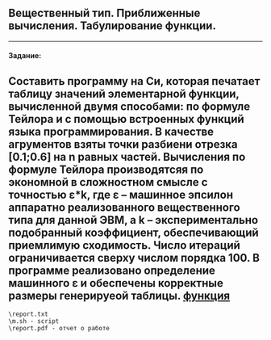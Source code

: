 ## Вещественный тип. Приближенные вычисления. Табулирование функции.
-----
####  Задание: 
Составить программу на Си, которая печатает таблицу значений элементарной функции, вычисленной двумя способами: по формуле Тейлора и с помощью встроенных функций языка программирования. В качестве агрументов взяты точки разбиени отрезка [0.1;0.6] на n равных частей. Вычисления по формуле Тейлора производятсяя по экономной в сложностном смысле с точностью ε\*k, где ε – машинное эпсилон аппаратно реализованного вещественного типа для данной ЭВМ, а k – экспериментально подобранный коэффициент, обеспечивающий приемлимую сходимость. Число итераций ограничивается сверху  числом порядка 100. В программе реализовано определение машинного ε и обеспечены корректные размеры генерируеой таблицы.
[функция](https://github.com/ArtDu/mai_study_first_course/tree/master/kp/kp_3/function.png)
----
    \report.txt
    \m.sh - script
    \report.pdf - отчет о работе 